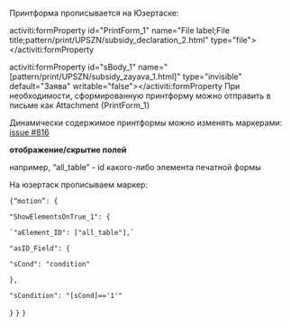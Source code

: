 Принтформа прописывается на Юзертаске:

activiti:formProperty id="PrintForm_1" name="File label;File title;pattern/print/UPSZN/subsidy_declaration_2.html" type="file"></activiti:formProperty

activiti:formProperty id="sBody_1" name="[pattern/print/UPSZN/subsidy_zayava_1.html]" type="invisible" default="Заява" writable="false"></activiti:formProperty
При необходимости, сформированную принтформу можно отправить в письме как Attachment {PrintForm_1}

Динамически содержимое принтформы можно изменять маркерами: [issue #816](github.com/e-government-ua/i/issues/816)

**отображение/скрытие полей**

например, “all_table” - id какого-либо элемента печатной формы

На юзертаск прописываем маркер:

`{“motion”: {`

 `"ShowElementsOnTrue_1": {`

    `"aElement_ID": ["all_table"],`

   `"asID_Field": {`

   `"sCond": "condition"`

   `},`

   `"sCondition": "[sCond]=='1'"`

 `}`
`}`
`}`
